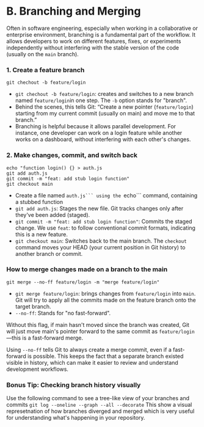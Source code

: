 # B. Branching and Merging
Often in software engineering, especially when working in a collaborative or enterprise environment, branching is a fundamental part of the workflow. It allows developers to work on different features, fixes, or experiments independently without interfering with the stable version of the code (usually on the ```main``` branch).

### 1. Create a feature branch
```git chechout -b feature/login```
- ```git chechout -b feature/login```: creates and switches to a new branch named ```feature/login```in one step. The ```-b``` option stands for "branch".
- Behind the scenes, this tells Git: “Create a new pointer (```feature/login```) starting from my current commit (usually on main) and move me to that branch.”
- Branching is helpful because it allows parallel development. For instance, one developer can work on a login feature while another works on a dashboard, without interfering with each other's changes.

### 2. Make changes, commit, and switch back
```
echo "function login() {} > auth.js
git add auth.js
git commit -m "feat: add stub login function"
git checkout main
```
- Create a file named ``auth.js``` using the ``echo``` command, containing a stubbed function
- ```git add auth.js```: Stages the new file. Git tracks changes only after they've been added (staged).
- ```git commit -m "feat: add stub login function"```: Commits the staged change. We use ```feat```: to follow conventional commit formats, indicating this is a new feature.
- ```git checkout main```: Switches back to the main branch. The ```checkout``` command moves your HEAD (your current position in Git history) to another branch or commit.

### How to merge changes made on a branch to the main
```git merge --no-ff feature/login -m "merge feature/login"```
- ```git merge feature/login```: brings changes from ```feature/login``` into ```main```. Git will try to apply all the commits made on the feature branch onto the target branch.
- ```--no-ff```: Stands for "no fast-forward".

Without this flag, if main hasn't moved since the branch was created, Git will just move main's pointer forward to the same commit as ```feature/login```—this is a fast-forward merge.

Using ```--no-ff``` tells Git to always create a merge commit, even if a fast-forward is possible. This keeps the fact that a separate branch existed visible in history, which can make it easier to review and understand development workflows.

### Bonus Tip: Checking branch history visually
Use the following command to see a tree-like view of your branches and commits
```git log --oneline --graph --all --decorate```
This show a visual represetnation of how branches diverged and merged which is very useful for understanding what's happening in your repository.
